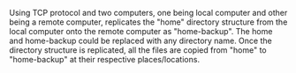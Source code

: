  Using TCP protocol and two computers, one being local computer and other being a remote computer, replicates the "home" directory structure from the local computer onto the remote computer as "home-backup". The home and home-backup could be replaced with any directory name. Once the directory structure is replicated, all the files are copied from "home" to "home-backup" at their respective places/locations. 

